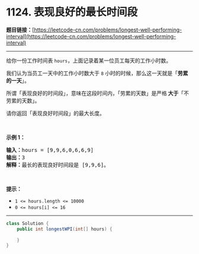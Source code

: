 # 1124. 表现良好的最长时间段

**题目链接：**[https://leetcode-cn.com/problems/longest-well-performing-interval](https://leetcode-cn.com/problems/longest-well-performing-interval)

---

<div class="content__1Y2H">
 <div class="notranslate">
  <p>给你一份工作时间表&nbsp;<code>hours</code>，上面记录着某一位员工每天的工作小时数。</p> 
  <p>我们认为当员工一天中的工作小时数大于&nbsp;<code>8</code> 小时的时候，那么这一天就是「<strong>劳累的一天</strong>」。</p> 
  <p>所谓「表现良好的时间段」，意味在这段时间内，「劳累的天数」是严格<strong> 大于</strong>「不劳累的天数」。</p> 
  <p>请你返回「表现良好时间段」的最大长度。</p> 
  <p>&nbsp;</p> 
  <p><strong>示例 1：</strong></p> 
  <pre class="language-text"><strong>输入：</strong>hours = [9,9,6,0,6,6,9]
<strong>输出：</strong>3
<strong>解释：</strong>最长的表现良好时间段是 [9,9,6]。</pre> 
  <p>&nbsp;</p> 
  <p><strong>提示：</strong></p> 
  <ul> 
   <li><code>1 &lt;= hours.length &lt;= 10000</code></li> 
   <li><code>0 &lt;= hours[i] &lt;= 16</code></li> 
  </ul> 
 </div>
</div>

---

```java
class Solution {
    public int longestWPI(int[] hours) {
        
    }
}
```